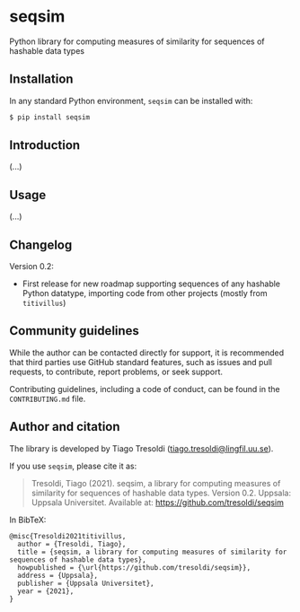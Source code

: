 # seqsim

Python library for computing measures of similarity for sequences of hashable data types

## Installation

In any standard Python environment, `seqsim` can be installed with:

```bash
$ pip install seqsim
```

## Introduction

(...)

## Usage

(...)

## Changelog

Version 0.2:

  - First release for new roadmap supporting sequences of any hashable Python
    datatype, importing code from other projects (mostly from `titivillus`)
    
## Community guidelines

While the author can be contacted directly for support, it is recommended that third 
parties use GitHub standard features, such as issues and pull requests, to contribute, 
report problems, or seek support.

Contributing guidelines, including a code of conduct, can be found in the
`CONTRIBUTING.md` file.

## Author and citation

The library is developed by Tiago Tresoldi (tiago.tresoldi@lingfil.uu.se).

If you use `seqsim`, please cite it as:

> Tresoldi, Tiago (2021). seqsim, a library for computing measures of similarity for
> sequences of hashable data types. Version 0.2. Uppsala: Uppsala Universitet.
> Available at: https://github.com/tresoldi/seqsim

In BibTeX:

```
@misc{Tresoldi2021titivillus,
  author = {Tresoldi, Tiago},
  title = {seqsim, a library for computing measures of similarity for sequences of hashable data types},
  howpublished = {\url{https://github.com/tresoldi/seqsim}},
  address = {Uppsala},
  publisher = {Uppsala Universitet},
  year = {2021},
}